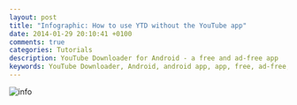 ```yaml
---
layout: post
title: "Infographic: How to use YTD without the YouTube app"
date: 2014-01-29 20:10:41 +0100
comments: true
categories: Tutorials
description: YouTube Downloader for Android - a free and ad-free app
keywords: YouTube Downloader, Android, android app, app, free, ad-free, no ads, dentex, video, YouTube, downloader
---
```

![info](../../../../../images/infographics/YTD_no-YouTube.png)

